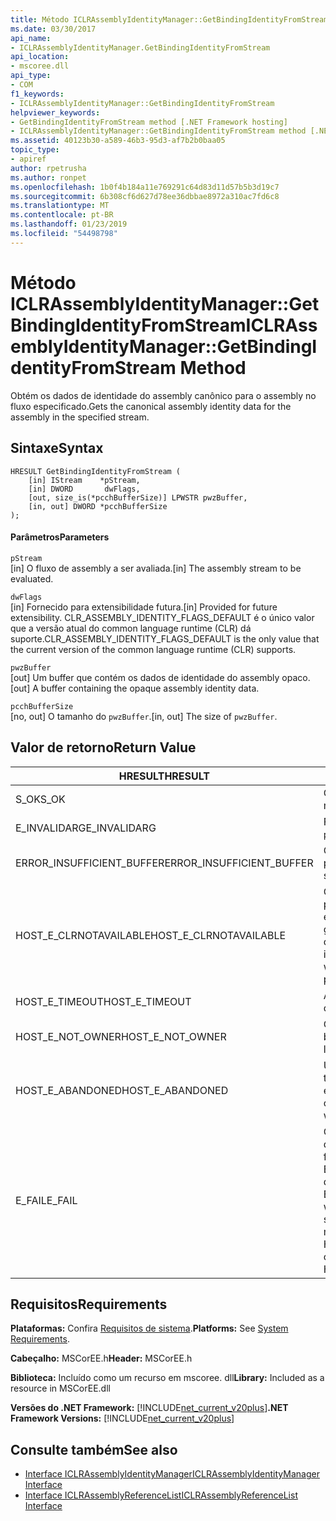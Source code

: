 ```yaml
---
title: Método ICLRAssemblyIdentityManager::GetBindingIdentityFromStream
ms.date: 03/30/2017
api_name:
- ICLRAssemblyIdentityManager.GetBindingIdentityFromStream
api_location:
- mscoree.dll
api_type:
- COM
f1_keywords:
- ICLRAssemblyIdentityManager::GetBindingIdentityFromStream
helpviewer_keywords:
- GetBindingIdentityFromStream method [.NET Framework hosting]
- ICLRAssemblyIdentityManager::GetBindingIdentityFromStream method [.NET Framework hosting]
ms.assetid: 40123b30-a589-46b3-95d3-af7b2b0baa05
topic_type:
- apiref
author: rpetrusha
ms.author: ronpet
ms.openlocfilehash: 1b0f4b184a11e769291c64d83d11d57b5b3d19c7
ms.sourcegitcommit: 6b308cf6d627d78ee36dbbae8972a310ac7fd6c8
ms.translationtype: MT
ms.contentlocale: pt-BR
ms.lasthandoff: 01/23/2019
ms.locfileid: "54498798"
---
```

# <a name="iclrassemblyidentitymanagergetbindingidentityfromstream-method"></a><span data-ttu-id="b9383-102">Método ICLRAssemblyIdentityManager::GetBindingIdentityFromStream</span><span class="sxs-lookup"><span data-stu-id="b9383-102">ICLRAssemblyIdentityManager::GetBindingIdentityFromStream Method</span></span>
<span data-ttu-id="b9383-103">Obtém os dados de identidade do assembly canônico para o assembly no fluxo especificado.</span><span class="sxs-lookup"><span data-stu-id="b9383-103">Gets the canonical assembly identity data for the assembly in the specified stream.</span></span>  
  
## <a name="syntax"></a><span data-ttu-id="b9383-104">Sintaxe</span><span class="sxs-lookup"><span data-stu-id="b9383-104">Syntax</span></span>  
  
```  
HRESULT GetBindingIdentityFromStream (  
    [in] IStream    *pStream,  
    [in] DWORD       dwFlags,  
    [out, size_is(*pcchBufferSize)] LPWSTR pwzBuffer,  
    [in, out] DWORD *pcchBufferSize  
);  
```  
  
#### <a name="parameters"></a><span data-ttu-id="b9383-105">Parâmetros</span><span class="sxs-lookup"><span data-stu-id="b9383-105">Parameters</span></span>  
 `pStream`  
 <span data-ttu-id="b9383-106">[in] O fluxo de assembly a ser avaliada.</span><span class="sxs-lookup"><span data-stu-id="b9383-106">[in] The assembly stream to be evaluated.</span></span>  
  
 `dwFlags`  
 <span data-ttu-id="b9383-107">[in] Fornecido para extensibilidade futura.</span><span class="sxs-lookup"><span data-stu-id="b9383-107">[in] Provided for future extensibility.</span></span> <span data-ttu-id="b9383-108">CLR_ASSEMBLY_IDENTITY_FLAGS_DEFAULT é o único valor que a versão atual do common language runtime (CLR) dá suporte.</span><span class="sxs-lookup"><span data-stu-id="b9383-108">CLR_ASSEMBLY_IDENTITY_FLAGS_DEFAULT is the only value that the current version of the common language runtime (CLR) supports.</span></span>  
  
 `pwzBuffer`  
 <span data-ttu-id="b9383-109">[out] Um buffer que contém os dados de identidade do assembly opaco.</span><span class="sxs-lookup"><span data-stu-id="b9383-109">[out] A buffer containing the opaque assembly identity data.</span></span>  
  
 `pcchBufferSize`  
 <span data-ttu-id="b9383-110">[no, out] O tamanho do `pwzBuffer`.</span><span class="sxs-lookup"><span data-stu-id="b9383-110">[in, out] The size of `pwzBuffer`.</span></span>  
  
## <a name="return-value"></a><span data-ttu-id="b9383-111">Valor de retorno</span><span class="sxs-lookup"><span data-stu-id="b9383-111">Return Value</span></span>  
  
|<span data-ttu-id="b9383-112">HRESULT</span><span class="sxs-lookup"><span data-stu-id="b9383-112">HRESULT</span></span>|<span data-ttu-id="b9383-113">Descrição</span><span class="sxs-lookup"><span data-stu-id="b9383-113">Description</span></span>|  
|-------------|-----------------|  
|<span data-ttu-id="b9383-114">S_OK</span><span class="sxs-lookup"><span data-stu-id="b9383-114">S_OK</span></span>|<span data-ttu-id="b9383-115">O método é retornado com êxito.</span><span class="sxs-lookup"><span data-stu-id="b9383-115">The method returned successfully.</span></span>|  
|<span data-ttu-id="b9383-116">E_INVALIDARG</span><span class="sxs-lookup"><span data-stu-id="b9383-116">E_INVALIDARG</span></span>|<span data-ttu-id="b9383-117">Fornecido `pStream` é nulo.</span><span class="sxs-lookup"><span data-stu-id="b9383-117">The supplied `pStream` is null.</span></span>|  
|<span data-ttu-id="b9383-118">ERROR_INSUFFICIENT_BUFFER</span><span class="sxs-lookup"><span data-stu-id="b9383-118">ERROR_INSUFFICIENT_BUFFER</span></span>|<span data-ttu-id="b9383-119">O tamanho de `pwzBuffer` é muito pequeno.</span><span class="sxs-lookup"><span data-stu-id="b9383-119">The size of `pwzBuffer` is too small.</span></span>|  
|<span data-ttu-id="b9383-120">HOST_E_CLRNOTAVAILABLE</span><span class="sxs-lookup"><span data-stu-id="b9383-120">HOST_E_CLRNOTAVAILABLE</span></span>|<span data-ttu-id="b9383-121">O CLR não tenha sido carregado em um processo ou o CLR está em um estado em que ele não pode executar o código gerenciado ou processar a chamada com êxito.</span><span class="sxs-lookup"><span data-stu-id="b9383-121">The CLR has not been loaded into a process, or the CLR is in a state in which it cannot run managed code or process the call successfully.</span></span>|  
|<span data-ttu-id="b9383-122">HOST_E_TIMEOUT</span><span class="sxs-lookup"><span data-stu-id="b9383-122">HOST_E_TIMEOUT</span></span>|<span data-ttu-id="b9383-123">A chamada atingiu o tempo limite.</span><span class="sxs-lookup"><span data-stu-id="b9383-123">The call timed out.</span></span>|  
|<span data-ttu-id="b9383-124">HOST_E_NOT_OWNER</span><span class="sxs-lookup"><span data-stu-id="b9383-124">HOST_E_NOT_OWNER</span></span>|<span data-ttu-id="b9383-125">O chamador não é proprietário do bloqueio.</span><span class="sxs-lookup"><span data-stu-id="b9383-125">The caller does not own the lock.</span></span>|  
|<span data-ttu-id="b9383-126">HOST_E_ABANDONED</span><span class="sxs-lookup"><span data-stu-id="b9383-126">HOST_E_ABANDONED</span></span>|<span data-ttu-id="b9383-127">Um evento foi cancelado enquanto um thread bloqueado ou fibra estava esperando por ele.</span><span class="sxs-lookup"><span data-stu-id="b9383-127">An event was canceled while a blocked thread or fiber was waiting on it.</span></span>|  
|<span data-ttu-id="b9383-128">E_FAIL</span><span class="sxs-lookup"><span data-stu-id="b9383-128">E_FAIL</span></span>|<span data-ttu-id="b9383-129">Ocorreu uma falha catastrófica desconhecida.</span><span class="sxs-lookup"><span data-stu-id="b9383-129">An unknown catastrophic failure occurred.</span></span> <span data-ttu-id="b9383-130">Se um método retornar E_FAIL, o CLR não é mais utilizável dentro do processo.</span><span class="sxs-lookup"><span data-stu-id="b9383-130">If a method returns E_FAIL, the CLR is no longer usable within the process.</span></span> <span data-ttu-id="b9383-131">As chamadas subsequentes à hospedagem de métodos de retorno HOST_E_CLRNOTAVAILABLE.</span><span class="sxs-lookup"><span data-stu-id="b9383-131">Subsequent calls to hosting methods return HOST_E_CLRNOTAVAILABLE.</span></span>|  
  
## <a name="requirements"></a><span data-ttu-id="b9383-132">Requisitos</span><span class="sxs-lookup"><span data-stu-id="b9383-132">Requirements</span></span>  
 <span data-ttu-id="b9383-133">**Plataformas:** Confira [Requisitos de sistema](../../../../docs/framework/get-started/system-requirements.md).</span><span class="sxs-lookup"><span data-stu-id="b9383-133">**Platforms:** See [System Requirements](../../../../docs/framework/get-started/system-requirements.md).</span></span>  
  
 <span data-ttu-id="b9383-134">**Cabeçalho:** MSCorEE.h</span><span class="sxs-lookup"><span data-stu-id="b9383-134">**Header:** MSCorEE.h</span></span>  
  
 <span data-ttu-id="b9383-135">**Biblioteca:** Incluído como um recurso em mscoree. dll</span><span class="sxs-lookup"><span data-stu-id="b9383-135">**Library:** Included as a resource in MSCorEE.dll</span></span>  
  
 <span data-ttu-id="b9383-136">**Versões do .NET Framework:** [!INCLUDE[net_current_v20plus](../../../../includes/net-current-v20plus-md.md)]</span><span class="sxs-lookup"><span data-stu-id="b9383-136">**.NET Framework Versions:** [!INCLUDE[net_current_v20plus](../../../../includes/net-current-v20plus-md.md)]</span></span>  
  
## <a name="see-also"></a><span data-ttu-id="b9383-137">Consulte também</span><span class="sxs-lookup"><span data-stu-id="b9383-137">See also</span></span>
- [<span data-ttu-id="b9383-138">Interface ICLRAssemblyIdentityManager</span><span class="sxs-lookup"><span data-stu-id="b9383-138">ICLRAssemblyIdentityManager Interface</span></span>](../../../../docs/framework/unmanaged-api/hosting/iclrassemblyidentitymanager-interface.md)
- [<span data-ttu-id="b9383-139">Interface ICLRAssemblyReferenceList</span><span class="sxs-lookup"><span data-stu-id="b9383-139">ICLRAssemblyReferenceList Interface</span></span>](../../../../docs/framework/unmanaged-api/hosting/iclrassemblyreferencelist-interface.md)

